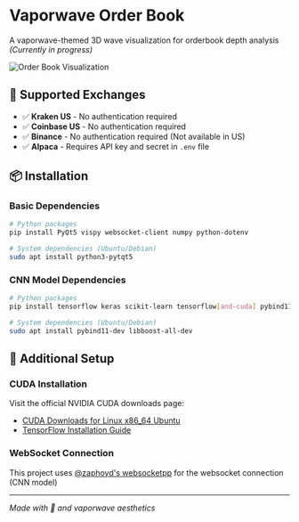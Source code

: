 # Vaporwave Order Book

A vaporwave-themed 3D wave visualization for orderbook depth analysis *(Currently in progress)*

![Order Book Visualization](https://github.com/user-attachments/assets/32edec6b-3f94-4cc0-b2a0-b7daa8679c2d)

## 🔧 Supported Exchanges

- ✅ **Kraken US** - No authentication required
- ✅ **Coinbase US** - No authentication required
- ✅ **Binance** - No authentication required (Not available in US)
- ✅ **Alpaca** - Requires API key and secret in `.env` file

## 📦 Installation

### Basic Dependencies
```bash
# Python packages
pip install PyQt5 vispy websocket-client numpy python-dotenv

# System dependencies (Ubuntu/Debian)
sudo apt install python3-pytqt5
```

### CNN Model Dependencies
```bash
# Python packages
pip install tensorflow keras scikit-learn tensorflow[and-cuda] pybind11 numpy

# System dependencies (Ubuntu/Debian)
sudo apt install pybind11-dev libboost-all-dev
```

## 🚀 Additional Setup

### CUDA Installation
Visit the official NVIDIA CUDA downloads page:
- [CUDA Downloads for Linux x86_64 Ubuntu](https://developer.nvidia.com/cuda-downloads?target_os=Linux&target_arch=x86_64&Distribution=Ubuntu&target_version=24.04&target_type=deb_local)
- [TensorFlow Installation Guide](https://www.tensorflow.org/install/pip)

### WebSocket Connection
This project uses [@zaphoyd's websocketpp](https://github.com/zaphoyd/websocketpp) for the websocket connection (CNN model)

---

*Made with 💜 and vaporwave aesthetics*
